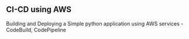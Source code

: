 ## CI-CD using AWS 

Building and Deploying a Simple python application using AWS services - CodeBuild, CodePipeline
